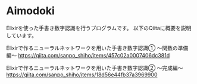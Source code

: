 # Aimodoki

 Elixirを使った手書き数字認識を行うプログラムです。
 以下のQiitaに概要を説明しています。
 
Elixirで作るニューラルネットワークを用いた手書き数字認識① 〜関数の準備編〜
https://qiita.com/sanpo_shiho/items/457c02a0007406dc381d 

Elixirで作るニューラルネットワークを用いた手書き数字認識② 〜完成編〜
https://qiita.com/sanpo_shiho/items/18d56e44fb37a3969900
